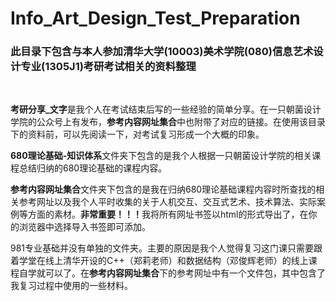 # Info_Art_Design_Test_Preparation
<H3>
此目录下包含与本人参加清华大学(10003)美术学院(080)信息艺术设计专业(1305J1)考研考试相关的资料整理
</H3>

<br/>

<p>
<b>考研分享_文字</b>是我个人在考试结束后写的一些经验的简单分享。在一只朝菌设计学院的公众号上有发布，<b>参考内容网址集合</b>中也附带了对应的链接。在使用该目录下的资料前，可以先阅读一下，对考试复习形成一个大概的印象。
</p>

<p>
<b>680理论基础-知识体系</b>文件夹下包含的是我个人根据一只朝菌设计学院的相关课程总结归纳的680理论基础的课程内容。
</p>

<p>
<b>参考内容网址集合</b>文件夹下包含的是我在归纳680理论基础课程内容时所查找的相关参考网址以及我个人平时收集的关于人机交互、交互式艺术、技术算法、实际案例等方面的素材。<b>非常重要！！！</b>我将所有网址书签以html的形式导出了，在你的浏览器中选择导入书签即可添加。
</p>

<p>
981专业基础并没有单独的文件夹。主要的原因是我个人觉得复习这门课只需要跟着学堂在线上清华开设的C++（郑莉老师）和数据结构（邓俊辉老师）的线上课程自学就可以了。在<b>参考内容网址集合</b>下的参考网址中有一个文件包，其中包含了我复习过程中使用的一些材料。
</p>
